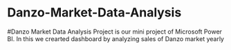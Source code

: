 # Danzo-Market-Data-Analysis

#Danzo Market Data Analysis Project is our mini project of Microsoft Power BI. In this we crearted dashboard by analyzing sales of Danzo market yearly
